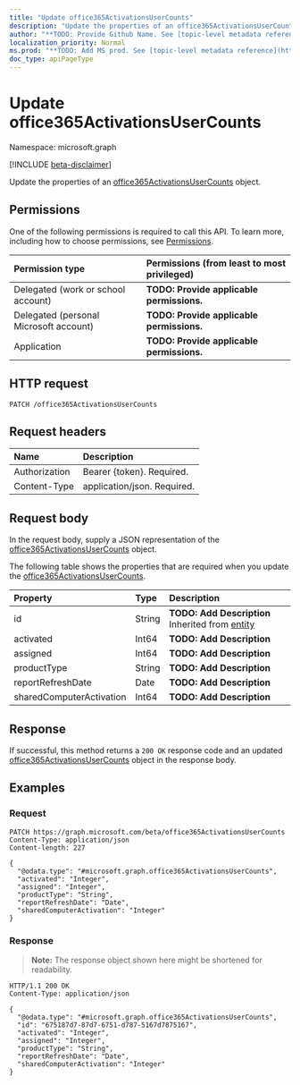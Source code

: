 ```yaml
---
title: "Update office365ActivationsUserCounts"
description: "Update the properties of an office365ActivationsUserCounts object."
author: "**TODO: Provide Github Name. See [topic-level metadata reference](https://msgo.azurewebsites.net/add/document/guidelines/metadata.html#topic-level-metadata)**"
localization_priority: Normal
ms.prod: "**TODO: Add MS prod. See [topic-level metadata reference](https://msgo.azurewebsites.net/add/document/guidelines/metadata.html#topic-level-metadata)**"
doc_type: apiPageType
---
```


# Update office365ActivationsUserCounts
Namespace: microsoft.graph

[!INCLUDE [beta-disclaimer](../../includes/beta-disclaimer.md)]

Update the properties of an [office365ActivationsUserCounts](../resources/office365activationsusercounts.md) object.

## Permissions
One of the following permissions is required to call this API. To learn more, including how to choose permissions, see [Permissions](/graph/permissions-reference).

|Permission type|Permissions (from least to most privileged)|
|:---|:---|
|Delegated (work or school account)|**TODO: Provide applicable permissions.**|
|Delegated (personal Microsoft account)|**TODO: Provide applicable permissions.**|
|Application|**TODO: Provide applicable permissions.**|

## HTTP request

<!-- {
  "blockType": "ignored"
}
-->
``` http
PATCH /office365ActivationsUserCounts
```

## Request headers
|Name|Description|
|:---|:---|
|Authorization|Bearer {token}. Required.|
|Content-Type|application/json. Required.|

## Request body
In the request body, supply a JSON representation of the [office365ActivationsUserCounts](../resources/office365activationsusercounts.md) object.

The following table shows the properties that are required when you update the [office365ActivationsUserCounts](../resources/office365activationsusercounts.md).

|Property|Type|Description|
|:---|:---|:---|
|id|String|**TODO: Add Description** Inherited from [entity](../resources/entity.md)|
|activated|Int64|**TODO: Add Description**|
|assigned|Int64|**TODO: Add Description**|
|productType|String|**TODO: Add Description**|
|reportRefreshDate|Date|**TODO: Add Description**|
|sharedComputerActivation|Int64|**TODO: Add Description**|



## Response

If successful, this method returns a `200 OK` response code and an updated [office365ActivationsUserCounts](../resources/office365activationsusercounts.md) object in the response body.

## Examples

### Request
<!-- {
  "blockType": "request",
  "name": "update_office365activationsusercounts"
}
-->
``` http
PATCH https://graph.microsoft.com/beta/office365ActivationsUserCounts
Content-Type: application/json
Content-length: 227

{
  "@odata.type": "#microsoft.graph.office365ActivationsUserCounts",
  "activated": "Integer",
  "assigned": "Integer",
  "productType": "String",
  "reportRefreshDate": "Date",
  "sharedComputerActivation": "Integer"
}
```


### Response
>**Note:** The response object shown here might be shortened for readability.
<!-- {
  "blockType": "response",
  "truncated": true
}
-->
``` http
HTTP/1.1 200 OK
Content-Type: application/json

{
  "@odata.type": "#microsoft.graph.office365ActivationsUserCounts",
  "id": "675187d7-87d7-6751-d787-5167d7875167",
  "activated": "Integer",
  "assigned": "Integer",
  "productType": "String",
  "reportRefreshDate": "Date",
  "sharedComputerActivation": "Integer"
}
```

